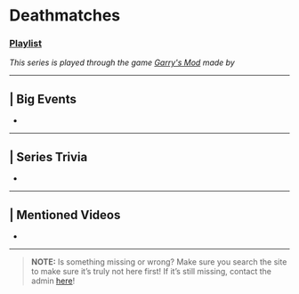 # Deathmatches
### [Playlist](https://www.youtube.com/playlist?list=PLwljWXtmIKiQyS4TDesAXnlwaRjMDqIM0)
*This series is played through the game [Garry's Mod]() made by []()*

----

## | Big Events
- 

----

## | Series Trivia
- 

----
 
## | Mentioned Videos
- []()
 
----
 
> **NOTE:** Is something missing or wrong? Make sure you search the site to make sure it’s truly not here first! If it’s still missing, contact the admin [here](../chapter_2.md)!